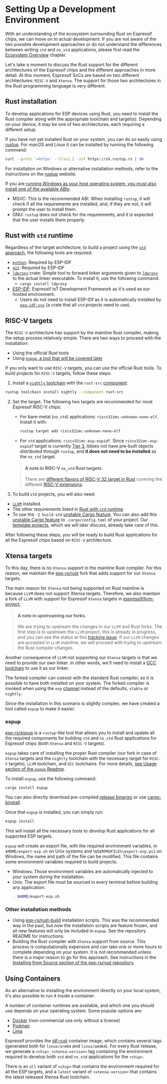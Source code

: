 # Setting Up a Development Environment

With an understanding of the ecosystem surrounding Rust on Espressif chips, we can move on to actual development. If you are not aware of the two possible development approaches or do not understand the differences between writing `std` and `no_std` applications, please first read the [Ecosystem Overview] chapter.

Let's take a moment to discuss the Rust support for the different architectures of the Espressif chips and the different approaches in more detail. At this moment, Espressif SoCs are based on two different architectures: `RISC-V` and `Xtensa`. The support for those two architectures in the Rust programming language is very different.

[Ecosystem Overview]: ../overview/index.md

## Rust installation

To develop applications for ESP devices using Rust, you need to install the Rust compiler along with the appropriate toolchain and target(s). Depending on your device, it may be one of two architectures, each requiring a different setup.

If you have not yet installed Rust on your system, you can do so easily using [rustup]. For _macOS_ and _Linux_ it can be installed by running the following command:

```bash
curl --proto '=https' --tlsv1.2 -sSf https://sh.rustup.rs | sh
```

For installation on Windows or alternative installation methods, refer to the instructions on the [rustup] website.

If you are [running Windows as your host operating system, you must also install one of the available ABIs]:
- MSVC: This is the recommended ABI. When installing `rustup`, it will check if all the requirements are installed, and, if they are not, it will prompt the user to install them.
- GNU: `rustup` does not check for the requirements, and it is expected that the user installs them properly.

[rustup]: https://rustup.rs/
[running Windows as your host operating system, you must also install one of the available ABIs]: https://rust-lang.github.io/rustup/installation/windows.html

## Rust with `std` runtime

Regardless of the target architecture, to build a project using the [`std` approach], the following tools are required:
- [`python`]: Required by ESP-IDF
- [`git`]: Required by ESP-IDF
- [`ldproxy`] crate: Simple tool to forward linker arguments given to [`ldproxy`] to the actual linker executable. To install it, use the following command:
  - `cargo install ldproxy`
- [ESP-IDF]: Espressif IoT Development Framework as it's used as our hosted environment.
  - Users do not need to install ESP-IDf as it is automatically installed by [`esp-idf-sys`] (a crate that all `std` projects need to use).

[`std` approach]: ../overview/using-the-standard-library.md
[`git`]: https://git-scm.com/downloads
[`python`]: https://www.python.org/downloads/
[`ldproxy`]: https://github.com/esp-rs/embuild/tree/master/ldproxy
[ESP-IDF]: https://github.com/espressif/esp-idf

## RISC-V targets

The `RISC-V` architecture has support by the mainline Rust compiler, making the setup process relatively simple. There are two ways to proceed with the installation:
- Using the official Rust tools
- Using [`espup`, a tool that will be covered later]

If you only want to use `RISC-V` targets, you can use the official Rust tools. To build projects for `RISC-V` targets, follow these steps:
1. Install a [`nightly` toolchain] with the `rust-src` [component]:
  ```bash
  rustup toolchain install nightly --component rust-src
  ```
2. Set the target. The following two targets are recommended for most Espressif RISC-V chips:
   - For bare-metal (`no_std`) applications: `riscv32imc-unknown-none-elf`. Install it with:
       ```bash
       rustup target add riscv32imc-unknown-none-elf
       ```
   - For `std` applications: `riscv32imc-esp-espidf`. Since `riscv32imc-esp-espidf` target is currently [Tier 3], itdoes not have pre-built objects distributed through `rustup`, and **it does not need to be installed** as the `no_std` target.

   > #### A note in RISC-V `no_std` Rust targets.
   >
   > There are [different flavors of RISC-V 32 target in Rust] covering the different [RISC-V extensions].
3. To build `std` projects, you will also need:
- [`LLVM`] installed.
- The other requirements listed in [Rust with `std` runtime]
- To use the `-Z build-std` [unstable Cargo feature]. You can also add this [unstable Cargo feature] to `.cargo/config.toml` of your project. Our [template projects], which we will later discuss, already take care of this.

After following these steps, you will be ready to build Rust applications for all the Espressif chips based on `RISC-V` architecture.


[`espup`, a tool that will be covered later]: #espup
[`nightly` toolchain]: https://rust-lang.github.io/rustup/concepts/channels.html#working-with-nightly-rust
[component]: https://rust-lang.github.io/rustup/concepts/components.html
[template projects]: ../writing-your-own-application/generate-project-from-template.md
[unstable cargo feature]: https://doc.rust-lang.org/cargo/reference/unstable.html
[`LLVM`]: https://llvm.org/
[different flavors of RISC-V 32 target in Rust]: https://doc.rust-lang.org/nightly/rustc/platform-support.html#tier-2
[RISC-V extensions]: https://en.wikichip.org/wiki/risc-v/standard_extensions
[Tier 3]: https://doc.rust-lang.org/nightly/rustc/platform-support.html#tier-3
[`esp-idf-sys`]: https://github.com/esp-rs/esp-idf-sys
[Rust with `std` runtime]: #rust-with-std-runtime

## Xtensa targets

To this day, there is no `Xtensa` support in the mainline Rust compiler. For this reason, we maintain the [esp-rs/rust] fork that adds support for our `Xtensa` targets.

The main reason for `Xtensa` not being supported on Rust mainline is because `LLVM` does not support Xtensa targets. Therefore, we also maintain a fork of `LLVM` with support for Espressif `Xtensa` targets in [espressif/llvm-project].

> #### A note in upstreaming our forks.
>
> We are trying to upstream the changes in our `LLVM` and Rust forks.
> The first step is to upstream the `LLVM` project, this is already in progress,
> and you can see the status at this [tracking issue].
> If our `LLVM` changes are accepted in `LLVM` mainline, we will proceed with trying
> to upstream the Rust compiler changes.

Another consequence of `LLVM` not supporting our `Xtensa` targets is that we need to provide our own linker. In other words, we'll need to install a [GCC toolchain] to use it as our linker.

The forked compiler can coexist with the standard Rust compiler, so it is possible to have both installed on your system. The forked compiler is invoked when using the `esp` [channel] instead of the defaults, `stable` or `nightly`.

Since the installation in this scenario is slightly complex, we have created a tool called `espup` to make it easier.

[esp-rs/rust]: https://github.com/esp-rs/rust
[espressif/llvm-project]: https://github.com/espressif/llvm-project
[GCC toolchain]: https://github.com/espressif/crosstool-NG/
[tracking issue]: https://github.com/espressif/llvm-project/issues/4
[channel]: https://rust-lang.github.io/rustup/concepts/channels.html

### espup

[esp-rs/espup] is a `rustup`-like tool that allows you to install and update all the required components for building `std` and `no_std` Rust applications for Espressif chips (both `Xtensa` and `RISC-V` targets).

`espup` takes care of installing the proper Rust compiler (our fork in case of `Xtensa` targets and the `nightly` toolchain with the necessary target for `RISC-V` targets), `LLVM` toolchain, and `GCC` toolchains. For more details, [see Usage section of the `espup` Readme].

To install `espup`, use the following command:
```sh
cargo install espup
```
You can also directly download pre-compiled [release binaries] or use [cargo-binstall].

Once that `espup` is installed, you can simply run:
```sh
espup install
```

This will install all the necessary tools to develop Rust applications for all supported ESP targets.

`espup` will create an export file, with the required environment variables, in `$HOME/export-esp.sh` on Unix systems and `%USERPROFILE%\export-esp.ps1` on Windows, the name and path of the file can be modified. This file contains some environment variables required to build projects.
- Windows: Those environment variables are automatically injected to your system during the installation.
- Unix: The export file must be sourced in every terminal before building any application:
  ```sh
  . $HOME/export-esp.sh
  ```

[esp-rs/espup]: https://github.com/esp-rs/espup
[see Usage section of the `espup` Readme]: https://github.com/esp-rs/espup#usage
[release binaries]: https://github.com/esp-rs/espup/releases
[cargo-binstall]: https://github.com/cargo-bins/cargo-binstall

### Other installation methods

- Using [esp-rs/rust-build] installation scripts. This was the recommended way in the past, but now the installation scripts are feature frozen, and all new features will only be included in `espup`. See the repository README for instructions.
- Building the Rust compiler with `Xtensa` support from source. This process is computationally expensive and can take one or more hours to complete depending on your system. It is not recommended unless there is a major reason to go for this approach. See instructions in the [Installing from Source section of the esp-rs/rust repository].

[esp-rs/rust-build]: https://github.com/esp-rs/rust-build
[Installing from Source section of the esp-rs/rust repository]: https://github.com/esp-rs/rust#installing-from-source

## Using Containers

As an alternative to installing the environment directly on your local system, it's also possible to run it inside a container.

A number of container runtimes are available, and which one you should use depends on your operating system. Some popular options are:

- [Docker] (non-commercial use only without a license)
- [Podman]
- [Lima]

Espressif provides the [idf-rust] container image, which contains several tags (generated both for `linux/arm64` and `linux/amd64`). For every Rust release, we generate a `<chip>_<xtensa-version>` tag containing the environment required to develop both
`std` and `no_std` applications for the `<chip>`.

There is an `all` variant of `<chip>` that contains the environment required for all the ESP targets, and a `latest` variant of `<xtensa-version>` that contains the latest released Xtensa Rust toolchain.

[Docker]: https://www.docker.com/
[Podman]: https://podman.io/
[Lima]: https://github.com/lima-vm/lima
[idf-rust]: https://hub.docker.com/r/espressif/idf-rust/tags
